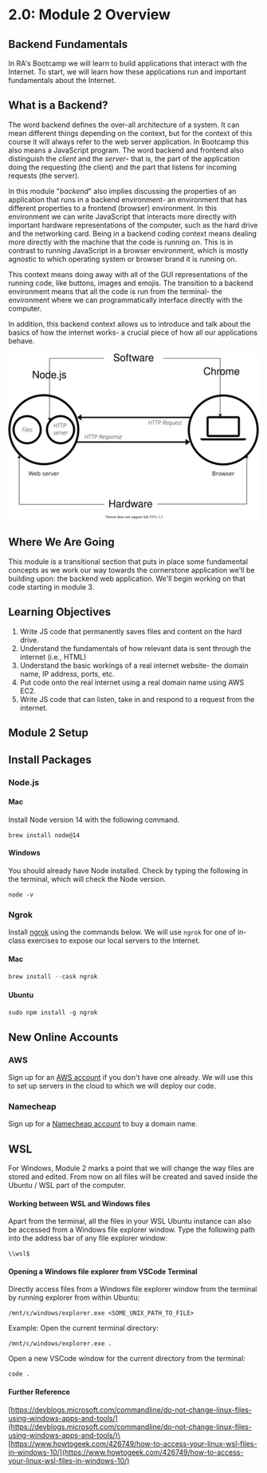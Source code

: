 # 2.0: Module 2 Overview

## **Backend Fundamentals**

In RA's Bootcamp we will learn to build applications that interact with the Internet. To start, we will learn how these applications run and important fundamentals about the Internet.

## What is a Backend?

The word backend defines the over-all architecture of a system. It can mean different things depending on the context, but for the context of this course it will always refer to the web server application. In Bootcamp this also means a JavaScript program. The word backend and frontend also distinguish the _client_ and the _server_- that is, the part of the application doing the requesting (the client) and the part that listens for incoming requests (the server).

In this module "_backend_" also implies discussing the properties of an application that runs in a backend environment- an environment that has different properties to a frontend (browser) environment. In this environment we can write JavaScript that interacts more directly with important hardware representations of the computer, such as the hard drive and the networking card. Being in a backend coding context means dealing more directly with the machine that the code is running on. This is in contrast to running JavaScript in a browser environment, which is mostly agnostic to which operating system or browser brand it is running on.

This context means doing away with all of the GUI representations of the running code, like buttons, images and emojis. The transition to a backend environment means that all the code is run from the terminal- the environment where we can programmatically interface directly with the computer.

In addition, this backend context allows us to introduce and talk about the basics of how the internet works- a crucial piece of how all our applications behave.

![Diagram of how the frontend communicates with the backend](<../.gitbook/assets/server.drawio (1).svg>)

## Where We Are Going

This module is a transitional section that puts in place some fundamental concepts as we work our way towards the cornerstone application we'll be building upon: the backend web application. We'll begin working on that code starting in module 3.

## Learning Objectives

1. Write JS code that permanently saves files and content on the hard drive.
2. Understand the fundamentals of how relevant data is sent through the internet (i.e., HTML)
3. Understand the basic workings of a real internet website- the domain name, IP address, ports, etc.
4. Put code onto the real internet using a real domain name using AWS EC2.
5. Write JS code that can listen, take in and respond to a request from the internet.

## Module 2 Setup

## Install Packages

### Node.js

#### Mac

Install Node version 14 with the following command.

```
brew install node@14
```

#### Windows

You should already have Node installed. Check by typing the following in the terminal, which will check the Node version.

```
node -v
```

### Ngrok

Install [ngrok](https://ngrok.com) using the commands below. We will use `ngrok` for one of in-class exercises to expose our local servers to the Internet.

#### Mac

```javascript
brew install --cask ngrok
```

#### Ubuntu

```
sudo npm install -g ngrok
```

## New Online Accounts

### AWS

Sign up for an [AWS account](https://aws.amazon.com) if you don't have one already. We will use this to set up servers in the cloud to which we will deploy our code.

### Namecheap

Sign up for a [Namecheap account](https://namecheap.com) to buy a domain name.

## WSL

For Windows, Module 2 marks a point that we will change the way files are stored and edited. From now on all files will be created and saved inside the Ubuntu / WSL part of the computer.

#### Working between WSL and Windows files

Apart from the terminal, all the files in your WSL Ubuntu instance can also be accessed from a Windows file explorer window. Type the following path into the address bar of any file explorer window:

```
\\wsl$
```

#### Opening a Windows file explorer from VSCode Terminal

Directly access files from a Windows file explorer window from the terminal by running explorer from within Ubuntu:

```
/mnt/c/windows/explorer.exe <SOME_UNIX_PATH_TO_FILE>
```

Example: Open the current terminal directory:

```
/mnt/c/windows/explorer.exe .
```

Open a new VSCode window for the current directory from the terminal:

```
code .
```

#### Further Reference

[https://devblogs.microsoft.com/commandline/do-not-change-linux-files-using-windows-apps-and-tools/](https://devblogs.microsoft.com/commandline/do-not-change-linux-files-using-windows-apps-and-tools/)\
\
[https://www.howtogeek.com/426749/how-to-access-your-linux-wsl-files-in-windows-10/](https://www.howtogeek.com/426749/how-to-access-your-linux-wsl-files-in-windows-10/)
